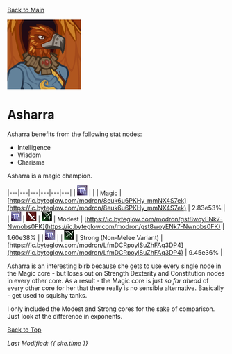 [Back to Main](index.md)

![Profile Picture](images/portraits/Asharra.png)

# Asharra

Asharra benefits from the following stat nodes:
* Intelligence
* Wisdom
* Charisma

Asharra is a magic champion.

|---|---|---|---|---|---|
| ![Magic Icon](images/magic.png) |   |   | Magic | [https://ic.byteglow.com/modron/8euk6u6PKHy_mmNX4S7ek](https://ic.byteglow.com/modron/8euk6u6PKHy_mmNX4S7ek) | 2.83e53% |
| ![Magic Icon](images/magic.png) | ![Melee Icon](images/melee.png) | ![Ranged Icon](images/ranged.png) | Modest | [https://ic.byteglow.com/modron/gst8woyENk7-Nwnobs0FK](https://ic.byteglow.com/modron/gst8woyENk7-Nwnobs0FK) | 1.60e38% |
| ![Magic Icon](images/magic.png) |   | ![Ranged Icon](images/ranged.png) | Strong (Non-Melee Variant) | [https://ic.byteglow.com/modron/LfmDCRpoylSuZhFAq3DP4](https://ic.byteglow.com/modron/LfmDCRpoylSuZhFAq3DP4) | 9.45e36% |

Asharra is an interesting birb because she gets to use every single node in the Magic core - but loses out on Strength Dexterity and Constitution nodes in every other core. As a result - the Magic core is just *so far ahead* of every other core for her that there really is no sensible alternative. Basically - get used to squishy tanks.

I only included the Modest and Strong cores for the sake of comparison. Just look at the difference in exponents.

[Back to Top](#top)

*Last Modified: {{ site.time }}*